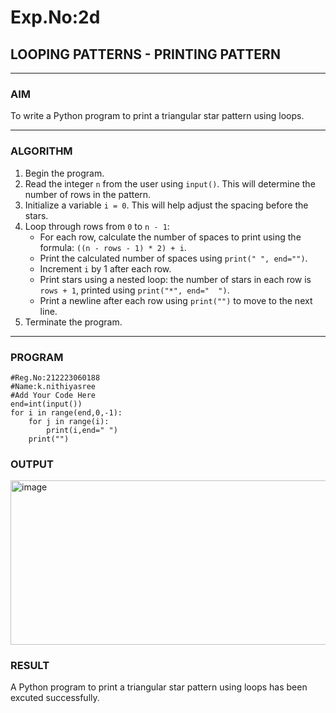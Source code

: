 # Exp.No:2d
## LOOPING PATTERNS - PRINTING PATTERN

---

### AIM  
To write a Python program to print a triangular star pattern using loops.

---

### ALGORITHM

1. Begin the program.  
2. Read the integer `n` from the user using `input()`. This will determine the number of rows in the pattern.  
3. Initialize a variable `i = 0`. This will help adjust the spacing before the stars.  
4. Loop through rows from `0` to `n - 1`:  
   - For each row, calculate the number of spaces to print using the formula: `((n - rows - 1) * 2) + i`.  
   - Print the calculated number of spaces using `print(" ", end="")`.  
   - Increment `i` by 1 after each row.  
   - Print stars using a nested loop: the number of stars in each row is `rows + 1`, printed using `print("*", end="  ")`.  
   - Print a newline after each row using `print("")` to move to the next line.  
5. Terminate the program.

---

### PROGRAM
```
#Reg.No:212223060188
#Name:k.nithiyasree
#Add Your Code Here
end=int(input())
for i in range(end,0,-1):
    for j in range(i):
        print(i,end=" ")
    print("")
```

### OUTPUT
<img width="507" height="263" alt="image" src="https://github.com/user-attachments/assets/90cd75f7-454b-4bdf-a2d0-17a439faa3cb" />

### RESULT
 A Python program to print a triangular star pattern using loops has been excuted successfully.
